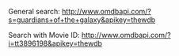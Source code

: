 General search: http://www.omdbapi.com/?s=guardians+of+the+galaxy&apikey=thewdb 

Search with Movie ID: http://www.omdbapi.com/?i=tt3896198&apikey=thewdb 
